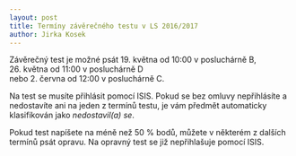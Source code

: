```yaml
---
layout: post
title: Termíny závěrečného testu v LS 2016/2017
author: Jirka Kosek
---
```


Závěrečný test je možné psát 19. května od 10:00 v posluchárně B,<br>
26. května od 11:00 v posluchárně D<br> nebo
2. června od 12:00 v posluchárně C.

Na test se musíte přihlásit pomocí ISIS. Pokud se bez omluvy
nepřihlásíte a nedostavíte ani na jeden z termínů testu, je vám
předmět automaticky klasifikován jako *nedostavil(a) se*.

Pokud test napíšete na méně než 50 % bodů, můžete v některém
z dalších termínů psát opravu. Na opravný test se již
nepřihlašuje pomocí ISIS.
